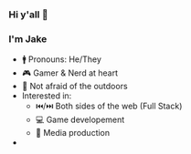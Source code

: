 ### Hi y'all 👋
### I'm Jake

 - 🚹 Pronouns: He/They
 - 🎮 Gamer & Nerd at heart
 - 🌱 Not afraid of the outdoors
 - Interested in:
   - ⏮️/⏭️ Both sides of the web (Full Stack)
   - 💻 Game developement
   - 🎥 Media production
 - 
<!--
**JakeTurnick/JakeTurnick** is a ✨ _special_ ✨ repository because its `README.md` (this file) appears on your GitHub profile.

Here are some ideas to get you started:

- 🔭 I’m currently working on ...
- 🌱 I’m currently learning ...
- 👯 I’m looking to collaborate on ...
- 🤔 I’m looking for help with ...
- 💬 Ask me about ...
- 📫 How to reach me: ...
- 😄 Pronouns: ...
- ⚡ Fun fact: ...
-->
